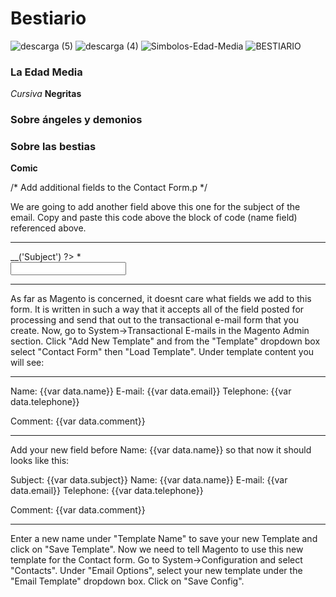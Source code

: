 # Bestiario
![descarga (5)](https://user-images.githubusercontent.com/100175361/155770663-5f3f8f0a-8163-4c73-bafb-1cf72c1ff68c.jpg)
![descarga (4)](https://user-images.githubusercontent.com/100175361/156892880-c6721f57-1672-4eff-8f46-c6b9918ce19c.jpg)
![Simbolos-Edad-Media](https://user-images.githubusercontent.com/100175361/156892891-be51a0b3-5b52-43c0-80a8-2647fda98da5.jpg) ![BESTIARIO](https://user-images.githubusercontent.com/100175361/156892912-5b227a08-4f4c-4e89-9488-d4f925a48b4b.jpg)

### La Edad Media 


*Cursiva* **Negritas** 

### Sobre ángeles y demonios 

### Sobre las bestias

**Comic** 

/*
Add additional fields to the Contact Form.p
*/

We are going to add another field above this one for the subject of the email. Copy and paste this code above the block of code (name field) referenced above.

------------------------------------------------------------------------

<div class="input-box">
    <label for="subject"><?php echo Mage::helper('contacts')->__('Subject') ?> <span class="required">*</span></label><br />
    <input name="subject" id="subject" title="<?php echo Mage::helper('contacts')->__('Subject') ?>" value="" class="required-entry input-text" type="text"/>
</div>


------------------------------------------------------------------------

As far as Magento is concerned, it doesnt care what fields we add to this form. It is written in such a way that it accepts all of the field posted for processing and send that out to the transactional e-mail form that you create. Now, go to System->Transactional E-mails in the Magento Admin section. Click "Add New Template" and from the "Template" dropdown box select "Contact Form" then "Load Template". Under template content you will see:

------------------------------------------------------------------------

Name: {{var data.name}}
E-mail: {{var data.email}}
Telephone: {{var data.telephone}}

Comment: {{var data.comment}}

------------------------------------------------------------------------

Add your new field before Name: {{var data.name}} so that now it should looks like this:

Subject: {{var data.subject}}
Name: {{var data.name}}
E-mail: {{var data.email}}
Telephone: {{var data.telephone}}

Comment: {{var data.comment}}


------------------------------------------------------------------------



Enter a new name under "Template Name" to save your new Template and click on "Save Template". Now we need to tell Magento to use this new template for the Contact form. Go to System->Configuration and select "Contacts". Under "Email Options", select your new template under the "Email Template" dropdown box. Click on "Save Config". 
